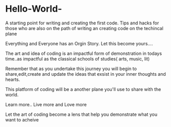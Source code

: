 # Hello-World-
A starting point for writing and creating the first code.  Tips and hacks for those who are also on the path of writing an creating code on the techincal plane 

Everything and Everyone has an Orgin Story. Let this become yours....


The art and idea of coding is an impactful form of demonstration in todays time..as impactful as the classical schools of studies( arts, music, lit)  

Remember that as you undertake this journey you will begin to share,edit,create and update the ideas that exsist in your inner thoughts and hearts.

This platform of coding will be a another plane you'll use to share with the world.

Learn more.. Live more and Love more 

Let the art of coding become a lens that help you demonstrate what you want to acheive 

